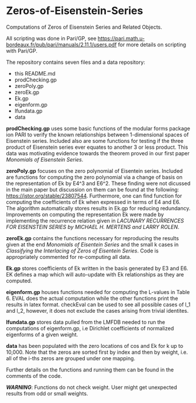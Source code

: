 # Zeros-of-Eisenstein-Series
Computations of Zeros of Eisenstein Series and Related Objects.

All scripting was done in Pari/GP, see https://pari.math.u-bordeaux.fr/pub/pari/manuals/2.11.1/users.pdf for more details on scripting with Pari/GP.

The repository contains seven files and a data repository:
  - this README.md
  - prodChecking.gp
  - zeroPoly.gp
  - zeroEk.gp
  - Ek.gp
  - eigenform.gp
  - lfundata.gp
  - data
  
**prodChecking.gp** uses some basic functions of the modular forms package ion PARI to verify the known relationships between 1-dimensional spaces of Eisenstein series. Included also are some functions for testing if the three product of Eisenstein series ever equates to another 3 or less product. This data was motivating evidence towards the theorem proved in our first paper *Monomials of Eisenstein Series*.

**zeroPoly.gp** focuses on the zero polynomial of Eisentein series. Included are functions for computing the zero polynomial via a change of basis on the representation of Ek by E4^3 and E6^2. These finding were not dicussed in the main paper but discussion on them can be found at the following: https://jstor.org/stable/23807544. Furthermore, one can find function for computing the coefficients of Ek when expressed in terms of E4 and E6. The algorithm automatically stores results in Ek.gp for reducing redundancy. Improvements on computing the representation Ek were made by implementing the recurrence relation given in *LACUNARY RECURRENCES FOR EISENSTEIN SERIES by MICHAEL H. MERTENS and LARRY ROLEN*.

**zeroEk.gp** contains the functions necessary for reproducing the results given at the end *Monomials of Eisentein Series* and the small k cases in *Classifying the Interlacing of Zeros of Eisentein Series*. Code is appropriately commented for re-computing all data.

**Ek.gp** stores coefficients of Ek written in the basis generated by E3 and E6. EK defines a map which will auto-update with Ek relationships as they are computed.

**eigenform.gp** houses functions needed for computing the L-values in Table 6. EVAL does the actual computation while the other functions print the results in latex format. checkEval can be used to see all possible cases of l_1 and l_2, however, it does not exclude the cases arising from trivial identites. 

**lfundata.gp** stores data pulled from the LMFDB needed to run the computations of eigenform.gp, i.e Dirichlet coefficients of normalized eigenforms of a given weight.

**data** has been populated with the zero locations of cos and Ek for k up to 10,000. Note that the zeros are sorted first by index and then by weight, i.e. all of the i-ths zeros are grouped under one mapping.

Further details on the functions and running them can be found in the comments of the code.

**_WARNING_**: Functions do not check weight. User might get unexpected results from odd or small weights.

